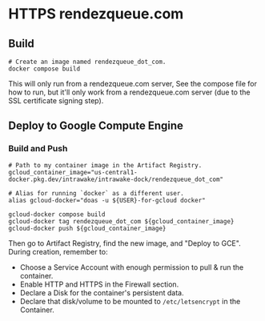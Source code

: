 # HTTPS rendezqueue.com

## Build

```shell
# Create an image named rendezqueue_dot_com.
docker compose build
```

This will only run from a rendezqueue.com server,
See the compose file for how to run, but it'll only work from a rendezqueue.com server (due to the SSL certificate signing step).

## Deploy to Google Compute Engine

### Build and Push

```shell
# Path to my container image in the Artifact Registry.
gcloud_container_image="us-central1-docker.pkg.dev/intrawake/intrawake-dock/rendezqueue_dot_com"

# Alias for running `docker` as a different user.
alias gcloud-docker="doas -u ${USER}-for-gcloud docker"

gcloud-docker compose build
gcloud-docker tag rendezqueue_dot_com ${gcloud_container_image}
gcloud-docker push ${gcloud_container_image}
```

Then go to Artifact Registry, find the new image, and "Deploy to GCE".
During creation, remember to:
* Choose a Service Account with enough permission to pull & run the container.
* Enable HTTP and HTTPS in the Firewall section.
* Declare a Disk for the container's persistent data.
* Declare that disk/volume to be mounted to `/etc/letsencrypt` in the Container.
